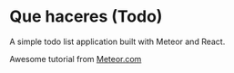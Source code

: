 # Que haceres (Todo)
A simple todo list application built with Meteor and React.

Awesome tutorial from [Meteor.com](https://www.meteor.com/tutorials/react/creating-an-app)
